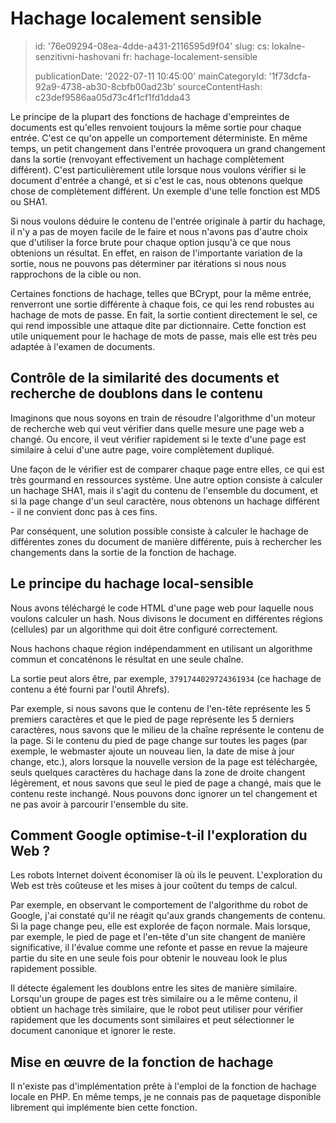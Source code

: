 Hachage localement sensible
===========================

> id: '76e09294-08ea-4dde-a431-2116595d9f04'
> slug:
> 	cs: lokalne-senzitivni-hashovani
> 	fr: hachage-localement-sensible
> 
> publicationDate: '2022-07-11 10:45:00'
> mainCategoryId: '1f73dcfa-92a9-4738-ab30-8cbfb00ad23b'
> sourceContentHash: c23def9586aa05d73c4f1cf1fd1dda43

Le principe de la plupart des fonctions de hachage d'empreintes de documents est qu'elles renvoient toujours la même sortie pour chaque entrée. C'est ce qu'on appelle un comportement déterministe. En même temps, un petit changement dans l'entrée provoquera un grand changement dans la sortie (renvoyant effectivement un hachage complètement différent). C'est particulièrement utile lorsque nous voulons vérifier si le document d'entrée a changé, et si c'est le cas, nous obtenons quelque chose de complètement différent. Un exemple d'une telle fonction est MD5 ou SHA1.

Si nous voulons déduire le contenu de l'entrée originale à partir du hachage, il n'y a pas de moyen facile de le faire et nous n'avons pas d'autre choix que d'utiliser la force brute pour chaque option jusqu'à ce que nous obtenions un résultat. En effet, en raison de l'importante variation de la sortie, nous ne pouvons pas déterminer par itérations si nous nous rapprochons de la cible ou non.

Certaines fonctions de hachage, telles que BCrypt, pour la même entrée, renverront une sortie différente à chaque fois, ce qui les rend robustes au hachage de mots de passe. En fait, la sortie contient directement le sel, ce qui rend impossible une attaque dite par dictionnaire. Cette fonction est utile uniquement pour le hachage de mots de passe, mais elle est très peu adaptée à l'examen de documents.

Contrôle de la similarité des documents et recherche de doublons dans le contenu
-----------------------------------------------------------

Imaginons que nous soyons en train de résoudre l'algorithme d'un moteur de recherche web qui veut vérifier dans quelle mesure une page web a changé. Ou encore, il veut vérifier rapidement si le texte d'une page est similaire à celui d'une autre page, voire complètement dupliqué.

Une façon de le vérifier est de comparer chaque page entre elles, ce qui est très gourmand en ressources système. Une autre option consiste à calculer un hachage SHA1, mais il s'agit du contenu de l'ensemble du document, et si la page change d'un seul caractère, nous obtenons un hachage différent - il ne convient donc pas à ces fins.

Par conséquent, une solution possible consiste à calculer le hachage de différentes zones du document de manière différente, puis à rechercher les changements dans la sortie de la fonction de hachage.

Le principe du hachage local-sensible
----------------------------------

Nous avons téléchargé le code HTML d'une page web pour laquelle nous voulons calculer un hash. Nous divisons le document en différentes régions (cellules) par un algorithme qui doit être configuré correctement.

Nous hachons chaque région indépendamment en utilisant un algorithme commun et concaténons le résultat en une seule chaîne.

La sortie peut alors être, par exemple, `3791744029724361934` (ce hachage de contenu a été fourni par l'outil Ahrefs).

Par exemple, si nous savons que le contenu de l'en-tête représente les 5 premiers caractères et que le pied de page représente les 5 derniers caractères, nous savons que le milieu de la chaîne représente le contenu de la page. Si le contenu du pied de page change sur toutes les pages (par exemple, le webmaster ajoute un nouveau lien, la date de mise à jour change, etc.), alors lorsque la nouvelle version de la page est téléchargée, seuls quelques caractères du hachage dans la zone de droite changent légèrement, et nous savons que seul le pied de page a changé, mais que le contenu reste inchangé. Nous pouvons donc ignorer un tel changement et ne pas avoir à parcourir l'ensemble du site.

Comment Google optimise-t-il l'exploration du Web ?
----------------------------------------

Les robots Internet doivent économiser là où ils le peuvent. L'exploration du Web est très coûteuse et les mises à jour coûtent du temps de calcul.

Par exemple, en observant le comportement de l'algorithme du robot de Google, j'ai constaté qu'il ne réagit qu'aux grands changements de contenu. Si la page change peu, elle est explorée de façon normale. Mais lorsque, par exemple, le pied de page et l'en-tête d'un site changent de manière significative, il l'évalue comme une refonte et passe en revue la majeure partie du site en une seule fois pour obtenir le nouveau look le plus rapidement possible.

Il détecte également les doublons entre les sites de manière similaire. Lorsqu'un groupe de pages est très similaire ou a le même contenu, il obtient un hachage très similaire, que le robot peut utiliser pour vérifier rapidement que les documents sont similaires et peut sélectionner le document canonique et ignorer le reste.

Mise en œuvre de la fonction de hachage
-----------------------------

Il n'existe pas d'implémentation prête à l'emploi de la fonction de hachage locale en PHP. En même temps, je ne connais pas de paquetage disponible librement qui implémente bien cette fonction.
